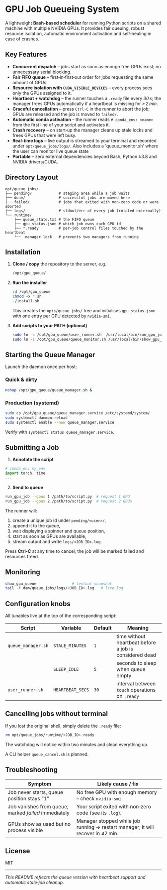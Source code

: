 # GPU Job Queueing System

A lightweight **Bash‑based scheduler** for running Python scripts on a shared machine with multiple NVIDIA GPUs. It provides fair queuing, robust resource isolation, automatic environment activation and self‑healing in case of crashes.

## Key Features

* **Concurrent dispatch** – jobs start as soon as enough free GPUs exist; no unnecessary serial blocking.
* **Fair FIFO queue** – first‑in‑first‑out order for jobs requesting the same amount of GPUs.
* **Resource isolation with `CUDA_VISIBLE_DEVICES`** – every process sees only the GPUs assigned to it.
* **Heartbeat + watchdog** – the runner touches a `.ready` file every *30 s*; the manager frees GPUs automatically if a heartbeat is missing for *≥ 2 min*.
* **Graceful cancellation** – press `Ctrl‑C` in the runner to abort the job; GPUs are released and the job is moved to `failed/`.
* **Automatic conda activation** – the runner reads `# conda_env: <name>` from the first line of your script and activates it.
* **Crash recovery** – on start‑up the manager cleans up stale locks and frees GPUs that were left busy.
* **Real‑time logs** – live output is streamed to your terminal and recorded under `opt/queue_jobs/logs/`.
Also includes a 'queue_monitor.sh' where the user can monitor live queue state
* **Portable** – zero external dependencies beyond Bash, Python ≥3.8 and NVIDIA drivers/CUDA.

## Directory Layout

```
opt/queue_jobs/
├── pending/            # staging area while a job waits
├── done/               # successful jobs are moved here
├── failed/             # jobs that exited with non‑zero code or were aborted
├── logs/               # stdout/err of every job (rotated externally)
└── runtime/
    ├── queue_state.txt # the FIFO queue
    ├── gpu_status.json # which job owns each GPU id
    ├── *.ready         # per‑job control files touched by the heartbeat
    └── .manager.lock   # prevents two managers from running
```

## Installation

1. **Clone / copy** the repository to the server, e.g.

   ```bash
   /opt/gpu_queue/
   ```

2. **Run the installer**

   ```bash
   cd /opt/gpu_queue
   chmod +x *.sh
   ./install.sh
   ```

   This creates the `opts/queue_jobs/` tree and initialises `gpu_status.json` with one entry per GPU detected by `nvidia-smi`.

3. **Add scripts to your PATH (optional)**

   ```bash
   sudo ln -s /opt/gpu_queue/user_runner.sh  /usr/local/bin/run_gpu_job
   sudo ln -s /opt/gpu_queue/queue_monitor.sh /usr/local/bin/show_gpu_queue
   ```

## Starting the Queue Manager

Launch the daemon once per host:

### Quick & dirty

```bash
nohup /opt/gpu_queue/queue_manager.sh &
```

### Production (systemd)

```bash
sudo cp /opt/gpu_queue/queue_manager.service /etc/systemd/system/
sudo systemctl daemon-reload
sudo systemctl enable --now queue_manager.service
```

Verify with `systemctl status queue_manager.service`.

## Submitting a Job

1. **Annotate the script**

```python
# conda_env my_env
import torch, time
...
```

2. **Send to queue**

```bash
run_gpu_job --gpus 1 /path/to/script.py  # request 1 GPU
run_gpu_job --gpus 2 /path/to/script.py  # request 2 GPUs
```

The runner will:

1. create a unique job id under `pending/<user>/`,
2. append it to the queue,
3. wait displaying a spinner and queue position,
4. start as soon as GPUs are available,
5. stream output and write `logs/<JOB_ID>.log`.

Press **Ctrl‑C** at any time to cancel; the job will be marked failed and resources freed.

## Monitoring

```bash
show_gpu_queue                # textual snapshot
tail -f dam/queue_jobs/logs/<JOB_ID>.log   # live log
```

## Configuration knobs

All tunables live at the top of the corresponding script:

| Script             | Variable         | Default | Meaning                                                |
| ------------------ | ---------------- | ------- | ------------------------------------------------------ |
| `queue_manager.sh` | `STALE_MINUTES`  | `1`     | time without heartbeat before a job is considered dead |
|                    | `SLEEP_IDLE`     | `5`     | seconds to sleep when queue empty                      |
| `user_runner.sh`   | `HEARTBEAT_SECS` | `30`    | interval between `touch` operations on `.ready`        |

## Cancelling jobs without terminal

If you lost the original shell, simply delete the `.ready` file:

```bash
rm opt/queue_jobs/runtime/<JOB_ID>.ready
```

The watchdog will notice within two minutes and clean everything up.

A CLI helper `queue_cancel.sh` is planned.

## Troubleshooting

| Symptom                                              | Likely cause / fix                                                              |
| ---------------------------------------------------- | ------------------------------------------------------------------------------- |
| Job never starts, queue position stays “1”           | No free GPU with enough memory – check `nvidia-smi`.                            |
| Job vanishes from queue, marked *failed* immediately | Your script exited with non‑zero code (see its `.log`).                         |
| GPUs show as used but no process visible             | Manager stopped while job running → restart manager; it will recover in ≤2 min. |

## License

MIT

---

*This README reflects the queue version with heartbeat support and automatic stale‑job cleanup.*
